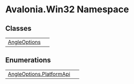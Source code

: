# Avalonia.Win32 Namespace






## Classes
<table>
<tr>
<td><a href="T_Avalonia_Win32_AngleOptions">AngleOptions</a></td>
<td> </td>
</tr>
</table>

## Enumerations
<table>
<tr>
<td><a href="T_Avalonia_Win32_AngleOptions_PlatformApi">AngleOptions.PlatformApi</a></td>
<td> </td>
</tr>
</table>